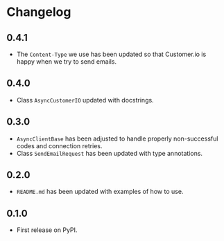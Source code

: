 # Changelog

## 0.4.1

- The ``Content-Type`` we use has been updated so that Customer.io is happy when we try to send emails.

## 0.4.0

- Class ``AsyncCustomerIO`` updated with docstrings.

## 0.3.0

- ``AsyncClientBase`` has been adjusted to handle properly non-successful codes and connection retries.
- Class ``SendEmailRequest`` has been updated with type annotations.

## 0.2.0

- `README.md` has been updated with examples of how to use.

## 0.1.0

- First release on PyPI.
